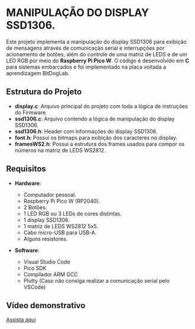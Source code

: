 #  MANIPULAÇÃO DO DISPLAY SSD1306.

Este projeto implementa a manipulação do display SSD1306 para exibição de mensagens através de comunicação serial e interrupções por acionamento de botões, além do controle de uma matriz de LEDS e de um LED RGB por meio do **Raspberry Pi Pico W**. O código é desenvolvido em **C** para sistemas embarcados e foi implementado na placa voltada a aprendizagem BitDogLab.

## Estrutura do Projeto

- **display.c**: Arquivo principal do projeto com toda a lógica de instruções do Firmware.
- **ssd1306.c**: Arquivo contendo a lógica de manipulação do display SSD1306.
- **ssd1306.h**: Header com informações do display SSD1306.
- **font.h**: Possui os bitmaps para exibição dos caracteres no display.
- **framesWS2.h**: Possui a estrutura dos frames usados para compor os números na matriz de LEDS WS2812.

## Requisitos

- **Hardware**:
  - Computador pessoal.
  - Raspberry Pi Pico W (RP2040).
  - 2 Botões.
  - 1 LED RGB ou 3 LEDs de cores distintas.
  - 1 display SSD1306.
  - 1 matriz de LEDS WS2812 5x5.
  - Cabo micro-USB para USB-A.
  - Alguns resistores.

- **Software**:
  - Visual Studio Code
  - Pico SDK
  - Compilador ARM GCC
  - Plutty (Caso não consiga realizar a comunicação serial pelo VSCode)

## Vídeo demonstrativo 
[Assista aqui](https://drive.google.com/file/d/1duwJxhAqcNT8xQp2H8f_Ycheo9FF_wG5/view?usp=sharing)



